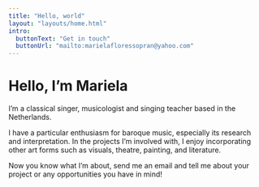 ```yaml
---
title: "Hello, world"
layout: "layouts/home.html"
intro:
  buttonText: "Get in touch"
  buttonUrl: "mailto:marielafloressopran@yahoo.com"
---
```


# Hello, I’m Mariela

<p class="lede">I’m a classical singer, musicologist and singing teacher based in the Netherlands.</p>

I have a particular enthusiasm for baroque music, especially its research and interpretation. In the projects I’m involved with, I enjoy incorporating other art forms such as visuals, theatre, painting, and literature.

Now you know what I’m about, send me an email and tell me about your project or any opportunities you have in mind!
